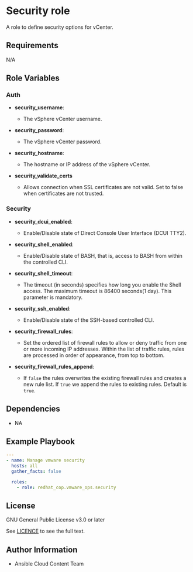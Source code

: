 # Security role

A role to define security options for vCenter.

## Requirements

N/A

## Role Variables
### Auth
- **security_username**:
  - The vSphere vCenter username.

- **security_password**:
  - The vSphere vCenter password.

- **security_hostname**:
  - The hostname or IP address of the vSphere vCenter.

- **security_validate_certs**
  - Allows connection when SSL certificates are not valid. Set to false when certificates are not trusted.

### Security
- **security_dcui_enabled**:
  - Enable/Disable state of Direct Console User Interface (DCUI TTY2).

- **security_shell_enabled**:
  - Enable/Disable state of BASH, that is, access to BASH from within the controlled CLI.

- **security_shell_timeout**:
  - The timeout (in seconds) specifies how long you enable the Shell access. The maximum timeout is 86400 seconds(1 day). This parameter is mandatory.

- **security_ssh_enabled**:
  - Enable/Disable state of the SSH-based controlled CLI.

- **security_firewall_rules**:
  - Set the ordered list of firewall rules to allow or deny traffic from one or more incoming IP addresses. Within the list of traffic rules, rules are processed in order of appearance, from top to bottom.

- **security_firewall_rules_append**:
  - If `false` the rules overwrites the existing firewall rules and creates a new rule list. If `true` we append the rules to existing rules. Default is `true`.

## Dependencies

- NA

## Example Playbook
```yaml
---
- name: Manage vmware security
  hosts: all
  gather_facts: false

  roles:
    - role: redhat_cop.vmware_ops.security
```
## License

GNU General Public License v3.0 or later

See [LICENCE](https://github.com/ansible-collections/cloud.aws_troubleshooting/blob/main/LICENSE) to see the full text.

## Author Information

- Ansible Cloud Content Team
